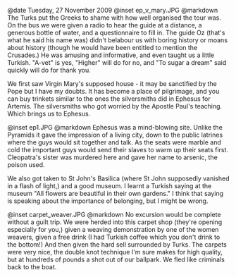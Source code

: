 @date		Tuesday, 27 November 2009
@inset		ep_v_mary.JPG
@markdown
The Turks put the Greeks to shame with how well organised the tour was. On the bus we were given a radio to hear the guide at a distance, a generous bottle of water, and a questionnaire to fill in. The guide Oz (that's what he said his name was) didn't belabour us with boring history or moans about history (though he would have been entitled to mention the Crusades.) He was amusing and informative, and even taught us a little Turkish. "A-vet" is yes, "Higher" will do for no, and "To sugar a dream" said quickly will do for thank you.

We first saw Virgin Mary's supposed house - it may be sanctified by the Pope but I have my doubts. It has become a place of pilgrimage, and you can buy trinkets similar to the ones the silversmiths did in Ephesus for Artemis. The silversmiths who got worried by the Apostle Paul's teaching. Which brings us to Ephesus.

@inset		ep1.JPG
@markdown
Ephesus was a mind-blowing site. Unlike the Pyramids it gave the impression of a living city, down to the public latrines where the guys would sit together and talk. As the seats were marble and cold the important guys would send their slaves to warm up their seats first. Cleopatra's sister was murdered here and gave her name to arsenic, the poison used.

We also got taken to St John's Basilica (where St John supposedly vanished in a flash of light,) and a good museum. I learnt a Turkish saying at the museum "All flowers are beautiful in their own gardens." I think that saying is speaking about the importance of belonging, but I might be wrong.

@inset		carpet_weaver.JPG
@markdown
No excursion would be complete without a guilt trip. We were herded into this carpet shop (they're opening especially for you,) given a weaving demonstration by one of the women weavers, given a free drink (I had Turkish coffee which you don't drink to the bottom!) And then given the hard sell surrounded by Turks. The carpets were very nice, the double knot technique I'm sure makes for high quality, but at hundreds of pounds a shot out of our ballpark. We fled like criminals back to the boat.
